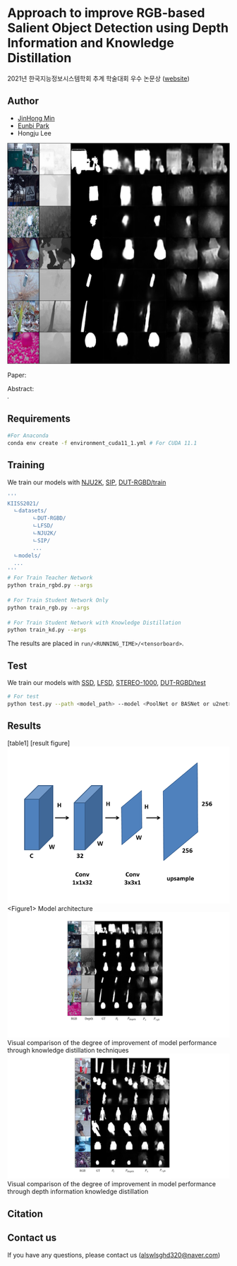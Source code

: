 # Approach to improve RGB-based Salient Object Detection using Depth Information and Knowledge Distillation
2021년 한국지능정보시스템학회 추계 학술대회 우수 논문상 ([website](http://www.kiiss.or.kr/conference/conf/sub05.html))

## Author
* [JinHong Min](https://github.com/alswlsghd320)
* [Eunbi Park](https://github.com/bluvory)
* Hongju Lee

![image](docs/figure2.png)

Paper: *<upload later>*<br>

Abstract: <br>
*.*

## Requirements
```.bash
#For Anaconda
conda env create -f environment_cuda11_1.yml # For CUDA 11.1
```

## Training
We train our models with
  [NJU2K](https://paperswithcode.com/dataset/nju2k),
  [SIP](https://paperswithcode.com/dataset/sip),
  [DUT-RGBD/train]()

```.bash
'''
KIISS2021/
  ㄴdatasets/
        ㄴDUT-RGBD/
        ㄴLFSD/
        ㄴNJU2K/
        ㄴSIP/
        ...
  ㄴmodels/
  ...
'''
# For Train Teacher Network
python train_rgbd.py --args

# For Train Student Network Only
python train_rgb.py --args

# For Train Student Network with Knowledge Distillation
python train_kd.py --args
```

The results are placed in `run/<RUNNING_TIME>/<tensorboard>`. 

## Test

We train our models with
  [SSD](),
  [LFSD](https://paperswithcode.com/dataset/lfsd),
  [STEREO-1000](),
  [DUT-RGBD/test]()

```.bash
# For test
python test.py --path <model_path> --model <PoolNet or BASNet or u2net> --dataset <test_dataset> ...
```

## Results
[table1] [result figure]
![figure1](https://github.com/alswlsghd320/KIISS2021/blob/main/figure/figure1.png)
\<Figure1\> Model architecture
![figure2](https://github.com/alswlsghd320/KIISS2021/blob/main/figure/figure2.png)
<Figure2> Visual comparison of the degree of improvement of model performance through knowledge distillation techniques
![figure3](https://github.com/alswlsghd320/KIISS2021/blob/main/figure/figure3.png)
<Figure3> Visual comparison of the degree of improvement in model performance through depth information knowledge distillation

## Citation

## Contact us
If you have any questions, please contact us (alswlsghd320@naver.com)
